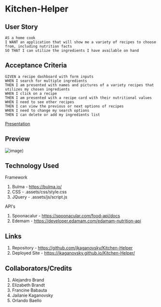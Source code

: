 # Kitchen-Helper

## User Story

```
AS a home cook
I WANT an application that will show me a variety of recipes to choose from, including nutrition facts
SO THAT I can utilize the ingredients I have available on hand
```

## Acceptance Criteria

```
GIVEN a recipe dashboard with form inputs
WHEN I search for multiple ingredients
THEN I am presented with names and pictures of a variety recipes that utilizes my chosen ingredients
WHEN I click on a recipe
THEN I am presented with a recipe card with their nutritional values
WHEN I need to see other recipes
THEN I can view the previous or next options of recipes
WHEN I need to change my search options
THEN I can delete or add my ingredients list
```

[Presentation](https://docs.google.com/presentation/d/1nmq56PiGwKt2SuozjNwTLpOp4NQwZJfz5SLeUC-gfEA/edit#slide=id.g29f43f0a72_0_10)


## Preview
![image](https://user-images.githubusercontent.com/70370805/99882685-6a304780-2bc6-11eb-8784-ae3f13ad5344.png))

## Technology Used
Framework
1. Bulma - https://bulma.io/
1. CSS - .assets/css/style.css
1. JQuery - .assets/js/script.js

API's
1. Spoonacalur - https://spoonacular.com/food-api/docs
1. Edemam - https://developer.edamam.com/edamam-nutrition-api

## Links
1. Repository - https://github.com/jkaganovsky/Kitchen-Helper
1. Deployed Site - https://jkaganovsky.github.io/Kitchen-Helper/

## Collaborators/Credits
1. Alejandro Brand
1. Elizabeth Brandt
1. Francine Babauta
1. Jailanie Kaganovsky
1. Orlando Baello
